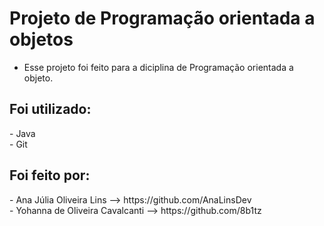 <b><h1>Projeto de Programação orientada a objetos</h1></b>

- Esse projeto foi feito para a diciplina de Programação orientada a objeto.

<h2>Foi utilizado: </h2>
- Java</br>
- Git</br>

<h2>Foi feito por:</h2>
- Ana Júlia Oliveira Lins --> https://github.com/AnaLinsDev </br>
- Yohanna de Oliveira Cavalcanti --> https://github.com/8b1tz


